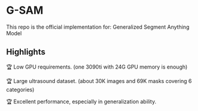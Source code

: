 # G-SAM
This repo is the official implementation for: Generalized Segment Anything Model

## Highlights
🏆 Low GPU requirements. (one 3090ti with 24G GPU memory is enough)

🏆 Large ultrasound dataset. (about 30K images and 69K masks covering 6 categories)

🏆 Excellent performance, especially in generalization ability.
